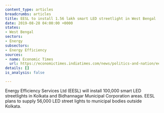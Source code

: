 ```yaml
---
content_type: articles
breadcrumbs: articles
title: EESL to install 1.56 lakh smart LED streetlight in West Bengal
date: 2019-08-28 04:00:00 +0000
states:
- West Bengal
sectors:
- Energy
subsectors:
- Energy Efficiency
sources:
- name: Economic Times
  url: https://economictimes.indiatimes.com/news/politics-and-nation/eesl-to-install-1-56-lakh-smart-led-streetlight-in-west-bengal/articleshow/70791795.cms
details: []
is_analysis: false

---
```

Energy Efficiency Services Ltd (EESL) will install 100,000 smart LED streetlights in Kolkata and Bidhannagar Municipal Corporation areas. EESL plans to supply 56,000 LED street lights to municipal bodies outside Kolkata.